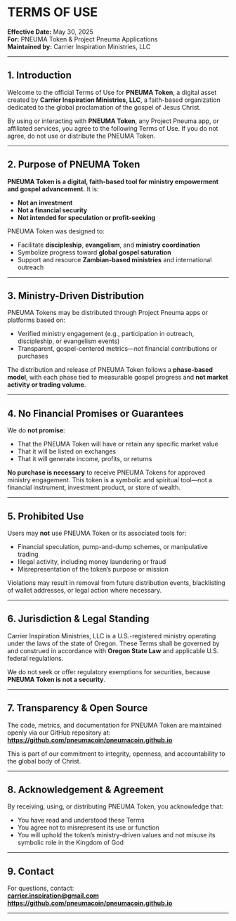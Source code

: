 # TERMS OF USE
**Effective Date:** May 30, 2025  
**For:** PNEUMA Token & Project Pneuma Applications  
**Maintained by:** Carrier Inspiration Ministries, LLC

---

## 1. Introduction

Welcome to the official Terms of Use for **PNEUMA Token**, a digital asset created by **Carrier Inspiration Ministries, LLC**, a faith-based organization dedicated to the global proclamation of the gospel of Jesus Christ.

By using or interacting with **PNEUMA Token**, any Project Pneuma app, or affiliated services, you agree to the following Terms of Use. If you do not agree, do not use or distribute the PNEUMA Token.

---

## 2. Purpose of PNEUMA Token

**PNEUMA Token is a digital, faith-based tool for ministry empowerment and gospel advancement.** It is:

- **Not an investment**
- **Not a financial security**
- **Not intended for speculation or profit-seeking**

PNEUMA Token was designed to:

- Facilitate **discipleship**, **evangelism**, and **ministry coordination**
- Symbolize progress toward **global gospel saturation**
- Support and resource **Zambian-based ministries** and international outreach

---

## 3. Ministry-Driven Distribution

PNEUMA Tokens may be distributed through Project Pneuma apps or platforms based on:

- Verified ministry engagement (e.g., participation in outreach, discipleship, or evangelism events)
- Transparent, gospel-centered metrics—not financial contributions or purchases

The distribution and release of PNEUMA Token follows a **phase-based model**, with each phase tied to measurable gospel progress and **not market activity or trading volume**.

---

## 4. No Financial Promises or Guarantees

We do **not promise**:

- That the PNEUMA Token will have or retain any specific market value
- That it will be listed on exchanges
- That it will generate income, profits, or returns

**No purchase is necessary** to receive PNEUMA Tokens for approved ministry engagement. This token is a symbolic and spiritual tool—not a financial instrument, investment product, or store of wealth.

---

## 5. Prohibited Use

Users may **not** use PNEUMA Token or its associated tools for:

- Financial speculation, pump-and-dump schemes, or manipulative trading
- Illegal activity, including money laundering or fraud
- Misrepresentation of the token’s purpose or mission

Violations may result in removal from future distribution events, blacklisting of wallet addresses, or legal action where necessary.

---

## 6. Jurisdiction & Legal Standing

Carrier Inspiration Ministries, LLC is a U.S.-registered ministry operating under the laws of the state of Oregon. These Terms shall be governed by and construed in accordance with **Oregon State Law** and applicable U.S. federal regulations.

We do not seek or offer regulatory exemptions for securities, because **PNEUMA Token is not a security**.

---

## 7. Transparency & Open Source

The code, metrics, and documentation for PNEUMA Token are maintained openly via our GitHub repository at:  
 **https://github.com/pneumacoin/pneumacoin.github.io**

This is part of our commitment to integrity, openness, and accountability to the global body of Christ.

---

## 8. Acknowledgement & Agreement

By receiving, using, or distributing PNEUMA Token, you acknowledge that:

- You have read and understood these Terms
- You agree not to misrepresent its use or function
- You will uphold the token’s ministry-driven values and not misuse its symbolic role in the Kingdom of God

---

## 9. Contact

For questions, contact:  
**carrier.inspiration@gmail.com**  
**https://github.com/pneumacoin/pneumacoin.github.io**

---
